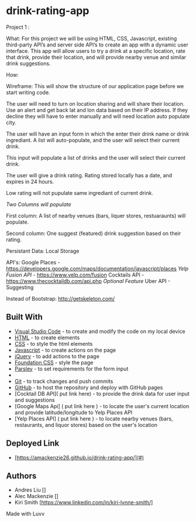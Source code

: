 # drink-rating-app

Project 1 :

What: For this project we will be using HTML, CSS, Javascript, existing third-party API’s and server side API’s to create an app with a dynamic user interface. This app will allow users to try a drink at a specific location, rate that drink, provide their location, and will provide nearby venue and similar drink suggestions.

How:

Wireframe: This will show the structure of our application page before we start writing code.

The user will need to turn on location sharing and will share their location. Use an alert and get back lat and lon data based on their IP address. If they decline they will have to enter manually and will need location auto populate city. 

The user will have an input form in which the enter their drink name or drink ingrediant. A list will auto-populate, and the user will select their current drink.

This input will populate a list of drinks and the user will select their current drink. 

The user will give a drink rating. Rating stored locally has a date, and expires in 24 hours. 

Low rating will not pupulate same ingrediant of current drink. 

*Two Columns will populate*

First column: A list of nearby venues (bars, liquer stores, restuaraunts) will populate. 

Second column: One suggest (featured) drink suggestion based on their rating. 

Persistant Data: Local Storage

API's: 
Google Places - https://developers.google.com/maps/documentation/javascript/places 
*Yelp Fusion API* - https://www.yelp.com/fusion
Cocktails API - https://www.thecocktaildb.com/api.php
*Optional Feature* Uber API - Suggesting 

Instead of Bootstrap:  http://getskeleton.com/

## Built With

* [Visual Studio Code](https://code.visualstudio.com/) - to create and modify the code on my local device
* [HTML](https://developer.mozilla.org/en-US/docs/Web/HTML) - to create elements
* [CSS](https://developer.mozilla.org/en-US/docs/Web/CSS) - to style the html elements
* [Javascript](https://www.javascript.com/) - to create actions on the page
* [jQuery](https://jquery.com/) - to add actions to the page
* [Foundation CSS](https://get.foundation/sites/docs-v5/css.html) - style the page
* [Parsley](http://parsleyjs.org/doc/index.html) - to set requirements for the form input
* []() 
* [Git](https://git-scm.com/) - to track changes and push commits
* [GitHub](github.com) - to host the repository and deploy with GitHub pages
* [Cocktail DB API]( put link here) - to provide the drink data for user input and suggestions
* [Google Maps Api] ( put link here ) - to locate the user's current location and provide latitude/longitude to Yelp Places API
* [Yelp Places API] ( put link here ) - to locate nearby venues (bars, restaurants, and liquor stores) based on the user's location


## Deployed Link

* [https://amackenzie26.github.io/drink-rating-app/](#)

## Authors

* Andres Liu []
* Alec Mackenzie []
* Kiri Smith [https://www.linkedin.com/in/kiri-lynne-smith/]


Made with Luvv


